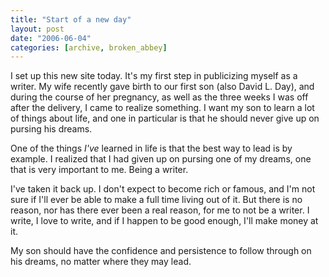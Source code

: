 ```yaml
---
title: "Start of a new day"
layout: post
date: "2006-06-04"
categories: [archive, broken_abbey]
---
```


I set up this new site today. It's my first step in publicizing myself as a
writer. My wife recently gave birth to our first son (also David L. Day), and
during the course of her pregnancy, as well as the three weeks I was off after
the delivery, I came to realize something. I want my son to learn a lot of
things about life, and one in particular is that he should never give up on
pursing his dreams.

One of the things _I've_ learned in life is that the best way to lead is by
example. I realized that I had given up on pursing one of my dreams, one that is
very important to me. Being a writer.

I've taken it back up. I don't expect to become rich or famous, and I'm not sure
if I'll ever be able to make a full time living out of it. But there is no
reason, nor has there ever been a real reason, for me to not be a writer. I
write, I love to write, and if I happen to be good enough, I'll make money at
it.

My son should have the confidence and persistence to follow through on his
dreams, no matter where they may lead.

